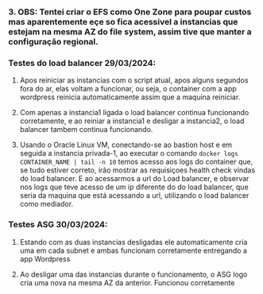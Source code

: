 ### 3. OBS: Tentei criar o EFS como One Zone para poupar custos mas aparentemente eçe so fica acessivel a instancias que estejam na mesma AZ do file system, assim tive que manter a configuração regional.


### Testes do load balancer 29/03/2024:
1. Apos reiniciar as instancias com o script atual, apos alguns segundos fora do ar, elas voltam a funcionar, ou seja, o container com a app wordpress reinicia automaticamente assim que a maquina reiniciar.

2. Com apenas a instancia1 ligada o load balancer continua funcionando corretamente, e ao reiniar a instancia1 e desligar a instancia2, o load balancer tambem continua funcionando.

3. Usando o Oracle Linux VM, conectando-se ao bastion host e em seguida a instancia privada-1, ao executar o comando `docker logs CONTAINER_NAME | tail -n 10` temos acesso aos logs do container que, se tudo estiver correto, irão mostrar as requisiçoes health check vindas do load balancer. E ao acessarmos a url do Load balancer, e observar nos logs que teve acesso de um ip diferente do do load balancer, que seria da maquina que está acessando a url, utilizando o load balancer como mediador.


### Testes ASG 30/03/2024:
1. Estando com as duas instancias desligadas ele automaticamente cria uma em cada subnet e ambas funcionam corretamente entregando a app Wordpress

2. Ao desligar uma das instancias durante o funcionamento, o ASG logo cria uma nova na mesma AZ da anterior. Funcionou corretamente 